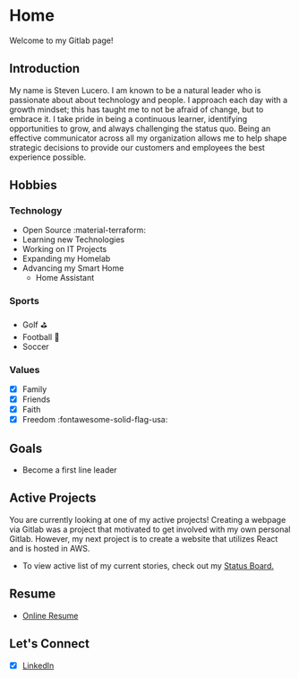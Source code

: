 # Home
Welcome to my Gitlab page!

## Introduction
My name is Steven Lucero. I am known to be a natural leader who is passionate about about technology and people. I approach each day with a growth mindset; this has taught me to not be afraid of change, but to embrace it. I take pride in being a continuous learner, identifying opportunities to grow, and always challenging the status quo. Being an effective communicator across all my organization allows me to help shape strategic decisions to provide our customers and employees the best experience possible.

## Hobbies

### Technology
- Open Source :material-terraform:
- Learning new Technologies
- Working on IT Projects
- Expanding my Homelab
- Advancing my Smart Home
    - Home Assistant

### Sports
- Golf :golf:
- Football :football:
- Soccer

### Values
- [x] Family
- [x] Friends
- [x] Faith
- [x] Freedom :fontawesome-solid-flag-usa:

## Goals
- Become a first line leader

## Active Projects
 You are currently looking at one of my active projects! Creating a webpage via Gitlab was a project that motivated to get involved with my own personal Gitlab. However, my next project is to create a website that utilizes React and is hosted in AWS.

 * To view active list of my current stories, check out my [Status Board.](https://gitlab.com/stevejoluc/my-first-wiki/-/boards)

## Resume
- [Online Resume](https://registry.jsonresume.org/stevejoluc)

## Let's Connect
- [x] [LinkedIn](https://www.linkedin.com/in/steven-lucero/)
